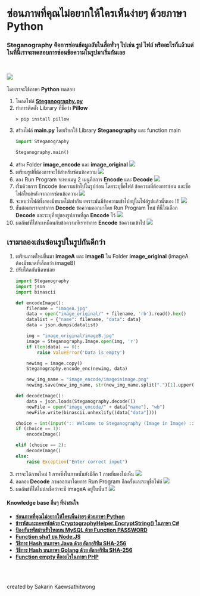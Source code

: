 # ซ่อนภาพที่คุณไม่อยากให้ใครเห็นง่ายๆ ด้วยภาษา Python

### Steganography คือการซ่อนข้อมูลลับในสื่อทั่วๆ ไปเช่น รูป ไฟล์ หรืออะไรก็แล้วแต่ ในที่นี้เราจะทดสอบการซ่อนข้อความในรูปมาเริ่มกันเลย
<br>

![](../../assets/img/Python00.png)
<br>
<br>
โดยเราจะใช้ภาษา **Python** ทดสอบ
1. โหลดไฟล์ **[Steganography.py](/Steganography.py)**
1. ทำการติดตั้ง Library ที่ชื่อว่า **Pillow**
    ```shell
    > pip install pillow
    ```
1. สร้างไฟล์ **main.py** โดยเรียกใช้ Library **Steganography** และ function main
    ```python
    import Steganography

    Steganography.main()
    ```
1. สร้าง Folder **image_encode** และ **image_original**
    ![](../../assets/img/Python02.png)
1. เตรียมรูปที่ต้องการจะใช้สำหรับซ่อนข้อความ
    ![](../../assets/img/Python03.png)
1. ลอง Run Program จะพบเมนู 2 เมนูคือการ **Encode** และ **Decode**
    ![](../../assets/img/Python01.png)
1. เริ่มด้วยการ Encode ข้อความเข้าไปในรูปก่อน โดยระบุชื่อไฟล์ ข้อความที่ต้องการซ่อน และชื่อไฟล์ใหม่หลังจากการซ่อนข้อความ
    ![](../../assets/img/Python04.png)
1. จะพบว่าไฟล์ทั้งสองมีขนาดไม่เท่ากัน เพราะมันมีข้อความเข้าไปอยู่ในไฟล์รูปแล้วนั้นเอง !!!
    ![](../../assets/img/Python05.png)
1. ขั้นต่อมาเราจะทำการ **Decode** ข้อความออกมาโดย Run Program ใหม่ ทีนี้ให้เลือก **Decode** และระบุที่อยู่ของรูปภาพที่ถูก **Encode** ไว้
    ![](../../assets/img/Python06.png)
1. ผลลัพธ์ที่ได้จะเหมือนกับข้อความทีเราทำการ **Encode** ข้อความเข้าไป
    ![](../../assets/img/Python07.png)

## เรามาลองเล่นซ่อนรูปในรูปกันดีกว่า
1. เตรียมภาพใหม่ขึ้นมา **imageA** และ **imageB** ใน Folder **image_original** (imageA ต้องมีขนาดที่เล็กกว่า imageB)
1. ปรับโค้ดกันนิดหน่อย
    ```python
    import Steganography
    import json
    import binascii

    def encodeImage():
        filename = "imageA.jpg"
        data = open("image_original/" + filename, 'rb').read().hex()
        datalist = {"name": filename, "data": data}
        data = json.dumps(datalist)

        img = "image_original/imageB.jpg"
        image = Steganography.Image.open(img, 'r')
        if (len(data) == 0):
            raise ValueError('Data is empty')

        newimg = image.copy()
        Steganography.encode_enc(newimg, data)

        new_img_name = "image_encode/imageinimage.png"
        newimg.save(new_img_name, str(new_img_name.split(".")[1].upper()))

    def decodeImage():
        data = json.loads(Steganography.decode())
        newFile = open("image_encode/" + data["name"], "wb")
        newFile.write(binascii.unhexlify((data["data"])))

    choice = int(input(":: Welcome to Steganography (Image in Image) ::\n""1. Encode image\n2. Decode image\n"))
    if (choice == 1):
        encodeImage()

    elif (choice == 2):
        decodeImage()
    else:
        raise Exception("Enter correct input")
    ```
1. เราจะได้ภาพใหม่ 1 ภาพซึ่งในภาพนั้นยังมีอีก 1 ภาพที่มองไม่เห็น
    ![](../../assets/img/Python08.png)
1. ลดลอง **Decode** ภาพออกมาโดยการ Run Program อีกครั้งและระบุชื่อไฟล์
    ![](../../assets/img/Python09.png)
1. ผลลัพธ์ที่ได้ไม่น่าเชื่อว่าจะมี imageA อยู่ในนั้น!!
    ![](../../assets/img/Python10.png)

#### Knowledge base อื่นๆ ที่น่าสนใจ
* **[ซ่อนภาพที่คุณไม่อยากให้ใครเห็นง่ายๆ ด้วยภาษา Python](../Python/)**
* **[ข้ารหัสและถอดรหัสด้วย CryptographyHelper.EncryptString() ในภาษา C#](../Csharp/)**
* **[ป้องกันรหัสผ่านรั่วไหลบน MySQL ด้วย Function PASSWORD](../MySQL/)**
* **[Function sha1 บน Node.JS](../JavaScript/)**
* **[วิธีการ Hash บนภาษา Java ด้วย อัลกอริทึม SHA-256](../Java/)**
* **[วิธีการ Hash บนภาษา Golang ด้วย อัลกอริทึม SHA-256](../Golang/)**
* **[Function empty คืออะไรในภาษา PHP](../PHP/)**
<br>
<br>

created by Sakarin Kaewsathitwong